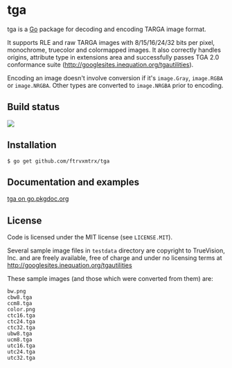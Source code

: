 # tga

tga is a [Go](http://golang.org/) package for decoding and encoding TARGA image
format.

It supports RLE and raw TARGA images with 8/15/16/24/32 bits per pixel,
monochrome, truecolor and colormapped images. It also correctly handles origins,
attribute type in extensions area and successfully passes TGA 2.0 conformance
suite (http://googlesites.inequation.org/tgautilities).

Encoding an image doesn't involve conversion if it's `image.Gray`, `image.RGBA`
or `image.NRGBA`. Other types are converted to `image.NRGBA` prior to encoding.

## Build status

<a href="http://goci.me/project/github.com/ftrvxmtrx/tga">
<img src="http://goci.me/project/image/github.com/ftrvxmtrx/tga" />
</a>

## Installation

    $ go get github.com/ftrvxmtrx/tga

## Documentation and examples

[tga on go.pkgdoc.org](http://go.pkgdoc.org/github.com/ftrvxmtrx/tga)

## License

Code is licensed under the MIT license (see `LICENSE.MIT`).

Several sample image files in `testdata` directory are copyright to TrueVision,
Inc. and are freely available, free of charge and under no licensing terms at
http://googlesites.inequation.org/tgautilities

These sample images (and those which were converted from them) are:
```
bw.png
cbw8.tga
ccm8.tga
color.png
ctc16.tga
ctc24.tga
ctc32.tga
ubw8.tga
ucm8.tga
utc16.tga
utc24.tga
utc32.tga
```
